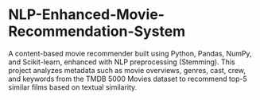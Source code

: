 # NLP-Enhanced-Movie-Recommendation-System
A content-based movie recommender built using Python, Pandas, NumPy, and Scikit-learn, enhanced with NLP preprocessing (Stemming). This project analyzes metadata such as movie overviews, genres, cast, crew, and keywords from the TMDB 5000 Movies dataset to recommend top-5 similar films based on textual similarity.
